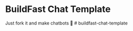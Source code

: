 # BuildFast Chat Template

Just fork it and make chatbots 🦾
#   b u i l d f a s t - c h a t - t e m p l a t e  
 